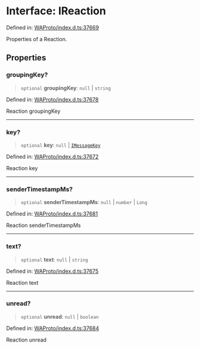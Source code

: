 # Interface: IReaction

Defined in: [WAProto/index.d.ts:37669](https://github.com/Fokusdotid/Baileys/blob/c0c23ce3104b65dfcc64246c9ee8a49ef38993b5/WAProto/index.d.ts#L37669)

Properties of a Reaction.

## Properties

### groupingKey?

> `optional` **groupingKey**: `null` \| `string`

Defined in: [WAProto/index.d.ts:37678](https://github.com/Fokusdotid/Baileys/blob/c0c23ce3104b65dfcc64246c9ee8a49ef38993b5/WAProto/index.d.ts#L37678)

Reaction groupingKey

***

### key?

> `optional` **key**: `null` \| [`IMessageKey`](IMessageKey.md)

Defined in: [WAProto/index.d.ts:37672](https://github.com/Fokusdotid/Baileys/blob/c0c23ce3104b65dfcc64246c9ee8a49ef38993b5/WAProto/index.d.ts#L37672)

Reaction key

***

### senderTimestampMs?

> `optional` **senderTimestampMs**: `null` \| `number` \| `Long`

Defined in: [WAProto/index.d.ts:37681](https://github.com/Fokusdotid/Baileys/blob/c0c23ce3104b65dfcc64246c9ee8a49ef38993b5/WAProto/index.d.ts#L37681)

Reaction senderTimestampMs

***

### text?

> `optional` **text**: `null` \| `string`

Defined in: [WAProto/index.d.ts:37675](https://github.com/Fokusdotid/Baileys/blob/c0c23ce3104b65dfcc64246c9ee8a49ef38993b5/WAProto/index.d.ts#L37675)

Reaction text

***

### unread?

> `optional` **unread**: `null` \| `boolean`

Defined in: [WAProto/index.d.ts:37684](https://github.com/Fokusdotid/Baileys/blob/c0c23ce3104b65dfcc64246c9ee8a49ef38993b5/WAProto/index.d.ts#L37684)

Reaction unread
